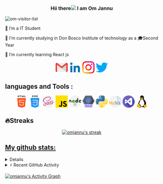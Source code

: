 
<h3 align="center">Hii there<img src="https://media.giphy.com/media/hvRJCLFzcasrR4ia7z/giphy.gif" width="28">
  I am Om Jannu
 </h3>
 <img src="https://visitor-badge.glitch.me/badge?page_id=om-jannu.om-jannu" alt="om-visitor-list"/>
 <p>🔭 I’m a IT Student </p>
 <p>🏫 I'm currently studying in Don Bosco Institute of technology as a 🎓Second Year</p>
 <p>🌱 I’m currently learning React js</p>

<p align="center">
  <a margin="1rem" target="blank" href="https://docs.google.com/forms/d/e/1FAIpQLSdMAJjhgMi3qW1TyZsGkBraJWrzD3laR3OBTGbZ4T7JOxySHQ/viewform?usp=sf_link"><img align="center" src="resources/gmail.png" alt="facebook-om" padding="0.5rem" height="40" width="40" /></a>
  <a margin="1rem" target="blank" href="https://www.linkedin.com/in/om-jannu-60a004218/" ><img align="center" src="resources/linkedin.png" alt="linkedin-om" padding="0.5rem" height="40" width="40" /></a>
  <a margin="1rem" target="blank" href="https://www.instagram.com/om_j27/" ><img align="center" src="resources/instagram.png" alt="instagram-om" padding="0.5rem" height="40" width="40" /></a>
  <a margin="1rem" target="blank" href=https://twitter.com/OmJannu" ><img align="center" src="resources/twitter.png" alt="twitter-om" padding="0.5rem" height="40" width="40" /></a>
</p>

## languages and Tools :
<p align="center">
  <img align="center" src="resources/html-5.png" alt="html" padding="0.5rem" height="40" width="40"/>
  <img align="center" src="resources/css.png" alt="css" padding="0.5rem" height="40" width="40"/>
  <img align="center" src="resources/sass.png" alt="sass" padding="0.5rem" height="40" width="40"/>
  <img align="center" src="resources/js.png" alt="js" padding="0.5rem" height="40" width="40"/>
  <img align="center" src="resources/nodejs.png" alt="nodejs" padding="0.5rem" height="40" width="40"/>
  <img align="center" src="resources/react.png" alt="react" padding="0.5rem" height="40" width="40"/>
  <img align="center" src="resources/python.png" alt="python" padding="0.5rem" height="40" width="40"/>
  <img align="center" src="resources/mysql.png" alt="mysql" padding="0.5rem" height="40" width="40"/>
  <img align="center" src="resources/visual-studio.png" alt="vscode" padding="0.5rem" height="40" width="40"/>
  <img align="center" src="resources/linux.png" alt="linux" padding="0.5rem" height="40" width="40"/>
</p>
                                                                                                   
## 🔥Streaks
<p align="center">
<a href="https://github.com/om-jannu/github-readme-streak-stats">
    <img title="🔥 Get streak stats for your profile at git.io/streak-stats" alt="omjannu's streak" src="https://github-readme-streak-stats.herokuapp.com/?user=om-jannu&theme=monokai-metallian&hide_border=true"/>
<!--   </a>
  <p align="center">🔥 Get streak stats for your profile at <a href="https://git.io/streak-stats">git.io/streak-stats</a></p>
</p>  -->

## My github stats:                                                                       
  <details>
  <summary>💻 GitHub Profile Stats</summary>
  <br/>
                                                                                          https://github-readme-stats.vercel.app/api?username=anuraghazra&show_icons=true%theme=merko
    <a href="https://github.com/anuraghazra/github-readme-stats"><img alt="omjannu's Github Stats" src="https://om-jannu-github-readme-stats.vercel.app/api/?             username=om-jannu&show_icons=true&count_private=true&theme=react&hide_border=true&bg_color=1F222E&title_color=F85D7F&icon_color=F8D866" height="192px"/></a>
    <a href="https://github.com/anuraghazra/github-readme-stats"><img alt="omjannu's Top Languages" src="https://github-readme-stats.vercel.app/api/top-langs/?                username=om-jannu&langs_count=8&layout=compact&theme=react&hide_border=true&bg_color=1F222E&title_color=F85D7F&icon_color=F8D866&hide=Jupyter%20Notebook"                      height="192px"/></a>
   </details>
  
<details>
<summary>⚡ Recent GitHub Activity</summary>
<br/>
<!--START_SECTION:activity-->
<!--END_SECTION:activity-->
</details>
                                                                                      
<a href="https://github.com/ashutosh00710/github-readme-activity-graph"><img alt="omjannu's Activity Graph" src="https://denvercoder1-activity-graph.herokuapp.com/graph/?username=om-jannu&bg_color=1F222E&color=F8D866&line=F85D7F&point=FFFFFF&hide_border=true" /></a>



